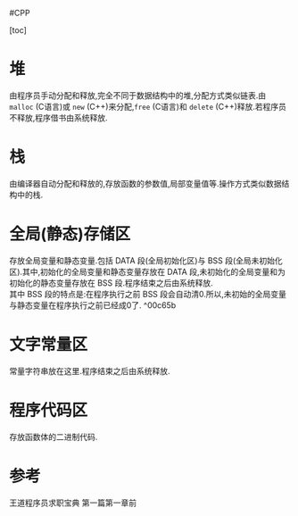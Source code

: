 #CPP 

[toc]

# 堆
由程序员手动分配和释放,完全不同于数据结构中的堆,分配方式类似链表.由 `malloc` (C语言)或 `new` (C++)来分配,`free` (C语言)和 `delete` (C++)释放.若程序员不释放,程序借书由系统释放.

# 栈
由编译器自动分配和释放的,存放函数的参数值,局部变量值等.操作方式类似数据结构中的栈.

# 全局(静态)存储区
存放全局变量和静态变量.包括 DATA 段(全局初始化区)与 BSS 段(全局未初始化区).其中,初始化的全局变量和静态变量存放在 DATA 段,未初始化的全局变量和为初始化的静态变量存放在 BSS 段.程序结束之后由系统释放.   
其中 BSS 段的特点是:在程序执行之前 BSS 段会自动清0.所以,未初始的全局变量与静态变量在程序执行之前已经成0了.   ^00c65b

# 文字常量区
常量字符串放在这里.程序结束之后由系统释放.  

# 程序代码区
存放函数体的二进制代码.  

# 参考
王道程序员求职宝典 第一篇第一章前